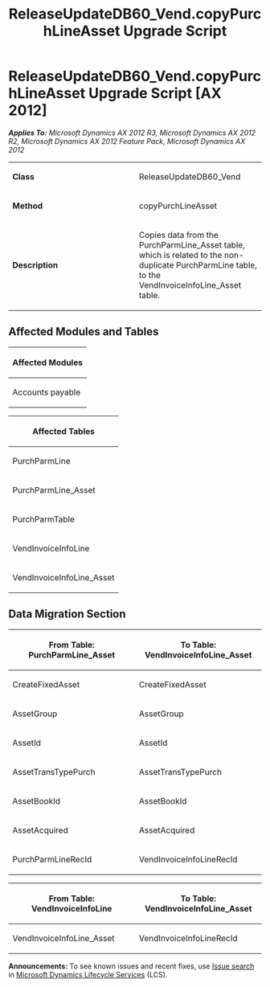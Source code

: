 ﻿---
title: ReleaseUpdateDB60_Vend.copyPurchLineAsset Upgrade Script
TOCTitle: ReleaseUpdateDB60_Vend.copyPurchLineAsset Upgrade Script
ms:assetid: e34907cd-bca2-80cf-de39-56e1181ca551
ms:mtpsurl: https://msdn.microsoft.com/en-us/library/JJ737347(v=AX.60)
ms:contentKeyID: 49711788
ms.date: 05/18/2015
mtps_version: v=AX.60
---

# ReleaseUpdateDB60\_Vend.copyPurchLineAsset Upgrade Script [AX 2012]


_**Applies To:** Microsoft Dynamics AX 2012 R3, Microsoft Dynamics AX 2012 R2, Microsoft Dynamics AX 2012 Feature Pack, Microsoft Dynamics AX 2012_

<table>
<colgroup>
<col style="width: 50%" />
<col style="width: 50%" />
</colgroup>
<tbody>
<tr class="odd">
<td><p><strong>Class</strong></p></td>
<td><p>ReleaseUpdateDB60_Vend</p></td>
</tr>
<tr class="even">
<td><p><strong>Method</strong></p></td>
<td><p>copyPurchLineAsset</p></td>
</tr>
<tr class="odd">
<td><p><strong>Description</strong></p></td>
<td><p>Copies data from the PurchParmLine_Asset table, which is related to the non-duplicate PurchParmLine table, to the VendInvoiceInfoLine_Asset table.</p></td>
</tr>
</tbody>
</table>


## Affected Modules and Tables

<table>
<colgroup>
<col style="width: 100%" />
</colgroup>
<thead>
<tr class="header">
<th><p>Affected Modules</p></th>
</tr>
</thead>
<tbody>
<tr class="odd">
<td><p>Accounts payable</p></td>
</tr>
</tbody>
</table>


<table>
<colgroup>
<col style="width: 100%" />
</colgroup>
<thead>
<tr class="header">
<th><p>Affected Tables</p></th>
</tr>
</thead>
<tbody>
<tr class="odd">
<td><p>PurchParmLine</p></td>
</tr>
<tr class="even">
<td><p>PurchParmLine_Asset</p></td>
</tr>
<tr class="odd">
<td><p>PurchParmTable</p></td>
</tr>
<tr class="even">
<td><p>VendInvoiceInfoLine</p></td>
</tr>
<tr class="odd">
<td><p>VendInvoiceInfoLine_Asset</p></td>
</tr>
</tbody>
</table>


## Data Migration Section

<table>
<colgroup>
<col style="width: 50%" />
<col style="width: 50%" />
</colgroup>
<thead>
<tr class="header">
<th><p>From Table: PurchParmLine_Asset</p></th>
<th><p>To Table: VendInvoiceInfoLine_Asset</p></th>
</tr>
</thead>
<tbody>
<tr class="odd">
<td><p>CreateFixedAsset</p></td>
<td><p>CreateFixedAsset</p></td>
</tr>
<tr class="even">
<td><p>AssetGroup</p></td>
<td><p>AssetGroup</p></td>
</tr>
<tr class="odd">
<td><p>AssetId</p></td>
<td><p>AssetId</p></td>
</tr>
<tr class="even">
<td><p>AssetTransTypePurch</p></td>
<td><p>AssetTransTypePurch</p></td>
</tr>
<tr class="odd">
<td><p>AssetBookId</p></td>
<td><p>AssetBookId</p></td>
</tr>
<tr class="even">
<td><p>AssetAcquired</p></td>
<td><p>AssetAcquired</p></td>
</tr>
<tr class="odd">
<td><p>PurchParmLineRecId</p></td>
<td><p>VendInvoiceInfoLineRecId</p></td>
</tr>
</tbody>
</table>


<table>
<colgroup>
<col style="width: 50%" />
<col style="width: 50%" />
</colgroup>
<thead>
<tr class="header">
<th><p>From Table: VendInvoiceInfoLine</p></th>
<th><p>To Table: VendInvoiceInfoLine_Asset</p></th>
</tr>
</thead>
<tbody>
<tr class="odd">
<td><p>VendInvoiceInfoLine_Asset</p></td>
<td><p>VendInvoiceInfoLineRecId</p></td>
</tr>
</tbody>
</table>

  
**Announcements:** To see known issues and recent fixes, use [Issue search](http://go.microsoft.com/fwlink/?linkid=389258) in [Microsoft Dynamics Lifecycle Services](http://go.microsoft.com/fwlink/?linkid=306505) (LCS).

